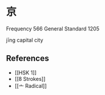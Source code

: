 # 京
Frequency 566
General Standard 1205

jīng
capital city

## References
- [[HSK 1]]
- [[8 Strokes]]
- [[亠 Radical]]